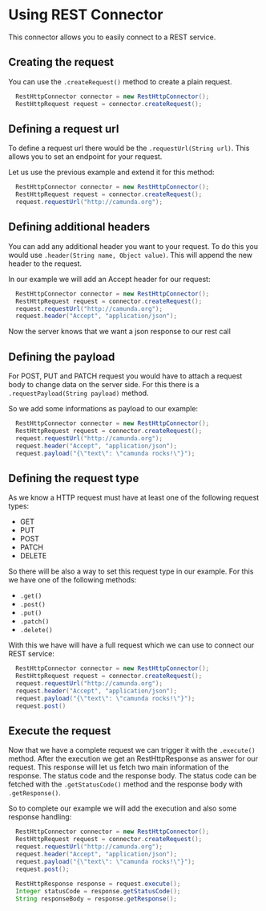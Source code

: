 # Using REST Connector

This connector allows you to easily connect to a REST service.

## Creating the request

You can use the `.createRequest()` method to create a plain request.

```java
  RestHttpConnector connector = new RestHttpConnector();
  RestHttpRequest request = connector.createRequest();
```

## Defining a request url

To define a request url there would be the `.requestUrl(String url)`. 
This allows you to set an endpoint for your request. 

Let us use the previous example and extend it for this method:

```java
  RestHttpConnector connector = new RestHttpConnector();
  RestHttpRequest request = connector.createRequest();
  request.requestUrl("http://camunda.org");
```

## Defining additional headers

You can add any additional header you want to your request. To do this you would use
`.header(String name, Object value)`. This will append the new header to the request.

In our example we will add an Accept header for our request:

```java
  RestHttpConnector connector = new RestHttpConnector();
  RestHttpRequest request = connector.createRequest();
  request.requestUrl("http://camunda.org");
  request.header("Accept", "application/json");
```

Now the server knows that we want a json response to our rest call

## Defining the payload

For POST, PUT and PATCH request you would have to attach a request body to change data
on the server side. For this there is a `.requestPayload(String payload)` method.

So we add some informations as payload to our example:

```java
  RestHttpConnector connector = new RestHttpConnector();
  RestHttpRequest request = connector.createRequest();
  request.requestUrl("http://camunda.org");
  request.header("Accept", "application/json");
  request.payload("{\"text\": \"camunda rocks!\"}");
```

## Defining the request type

As we know a HTTP request must have at least one of the following request types:

* GET
* PUT
* POST
* PATCH
* DELETE

So there will be also a way to set this request type in our example. For this we have 
one of the following methods:

* `.get()`
* `.post()`
* `.put()`
* `.patch()`
* `.delete()`

With this we have will have a full request which we can use to connect our REST service:

```java
  RestHttpConnector connector = new RestHttpConnector();
  RestHttpRequest request = connector.createRequest();
  request.requestUrl("http://camunda.org");
  request.header("Accept", "application/json");
  request.payload("{\"text\": \"camunda rocks!\"}");
  request.post()
```

## Execute the request

Now that we have a complete request we can trigger it with the `.execute()` method.
After the execution we get an RestHttpResponse as answer for our request. This response
will let us fetch two main information of the response. The status code and the response 
body. The status code can be fetched with the `.getStatusCode()` method and the response 
body with `.getResponse()`.

So to complete our example we will add the execution and also some response handling:

```java
  RestHttpConnector connector = new RestHttpConnector();
  RestHttpRequest request = connector.createRequest();
  request.requestUrl("http://camunda.org");
  request.header("Accept", "application/json");
  request.payload("{\"text\": \"camunda rocks!\"}");
  request.post();
  
  RestHttpResponse response = request.execute();
  Integer statusCode = response.getStatusCode();
  String responseBody = response.getResponse();
```
